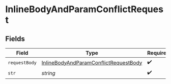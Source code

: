 # InlineBodyAndParamConflictRequest


## Fields

| Field                                                                                                     | Type                                                                                                      | Required                                                                                                  | Description                                                                                               |
| --------------------------------------------------------------------------------------------------------- | --------------------------------------------------------------------------------------------------------- | --------------------------------------------------------------------------------------------------------- | --------------------------------------------------------------------------------------------------------- |
| `requestBody`                                                                                             | [InlineBodyAndParamConflictRequestBody](../../models/operations/inlinebodyandparamconflictrequestbody.md) | :heavy_check_mark:                                                                                        | N/A                                                                                                       |
| `str`                                                                                                     | *string*                                                                                                  | :heavy_check_mark:                                                                                        | N/A                                                                                                       |